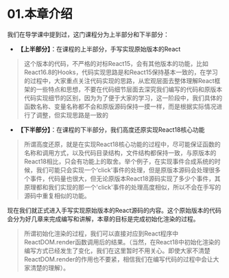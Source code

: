 # 01.本章介绍
我们在导学课中提到过，这门课程分为上半部分和下半部分：
- **【上半部分】**：在课程的上半部分，手写实现原始版本的React
> 这个版本的代码，不严格的对标React15，会有其他版本的功能，比如React16.8的Hooks，代码实现思路是和React15保持基本一致的，在学习的过程中，大家重点关注代码实现的思路，从宏观层面去整体理解React框架的一些特点和思想，不要在代码细节层面去深究我们编写的代码和原版本代码实现细节的区别，因为为了便于大家的学习，这一阶段中，我们具体的函数名称、变量名称都不会和原版源码保持一摸一样，而是根据实际情况进行了调整，但实现思路是一致的

- **【下半部分】**：在课程的下半部分，我们高度还原实现React18核心功能
> 所谓高度还原，就是在实现React18核心功能的过程中，尽可能保证函数的名称和调用方式，以及代码目录结构，文件结构都保持一致，与原版本的React18相比，只会有功能上的取舍。举个例子，在实现事件合成系统的时候，我们可能只会实现一个‘click'事件的处理，但是原版本源码会处理很多个事件，代码量也很大，但无论原版本React18源码实现了多少个事件，其原理都和我们实现的那一个'click'事件的处理高度相似，所以不会在手写的源码中重复相似的功能。

现在我们就正式进入手写实现原始版本的React源码的内容。这个原始版本的代码会分为好几章来完成编写和讲解，本章的目标是完成初始化渲染的过程。

> 所谓初始化渲染的过程，我们可以直接对应到React程序中ReactDOM.render函数调用后的结果。（当然，在React18中初始化渲染的编写方式已经发生了变化，我们在这里暂时不用关心。即使大家不清楚ReactDOM.render的作用也不要紧，相信我们在编写代码的过程中会让大家清楚的理解）。
